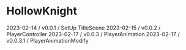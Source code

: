 # HollowKnight
2023-02-14 / v0.0.1 / SetUp TitleScene
2023-02-15 / v0.0.2 / PlayerController
2023-02-17 / v0.0.3 / PlayerAnimation
2023-02-17 / v0.0.3.1 / PlayerAnimationModify